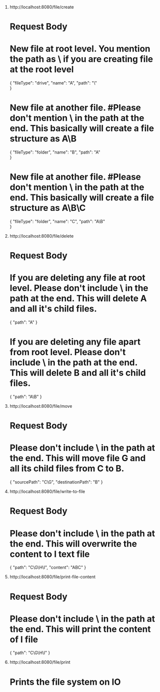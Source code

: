 
1. http://localhost:8080/file/create

    # Request Body
    # New file at root level. You mention the path as \\ if you are creating file at the root level
    {
      "fileType": "drive",
      "name": "A",
      "path": "\\"   
    }

    # New file at another file. #Please don't mention \\ in the path at the end. This basically will create a file structure as A\\B
    {
      "fileType": "folder",
      "name": "B",
      "path": "A"   
    }

    # New file at another file. #Please don't mention \\ in the path at the end. This basically will create a file structure as A\\B\\C
    {
      "fileType": "folder",
      "name": "C",
      "path": "A\\B"   
    }


2. http://localhost:8080/file/delete
    
    # Request Body
    # If you are deleting any file at root level. Please don't include \\ in the path at the end. This will delete A and all it's child files.
    {
      "path": "A"
    }

   # If you are deleting any file apart from root level. Please don't include \\ in the path at the end. This will delete B and all it's child files.
   {
      "path": "A\\B"
   }
    
3. http://localhost:8080/file/move

   # Request Body
   # Please don't include \\ in the path at the end. This will move file G and all its child files from C to B.
   {
     "sourcePath": "C\\G",
     "destinationPath": "B"
   }

4. http://localhost:8080/file/write-to-file

   # Request Body
   # Please don't include \\ in the path at the end. This will overwrite the content to I text file
   {
       "path": "C\\G\\H\\I",
       "content": "ABC"
   }

5. http://localhost:8080/file/print-file-content

    # Request Body
    # Please don't include \\ in the path at the end. This will print the content of I file
    {
        "path": "C\\G\\H\\I"
    }

6. http://localhost:8080/file/print   

   # Prints the file system on IO